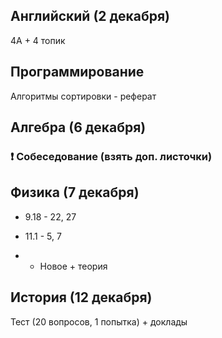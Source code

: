 


## Английский (2 декабря)
4A + 4 топик
## Программирование
Алгоритмы сортировки - реферат

## Алгебра (6 декабря)

### ❗ Собеседование (взять доп. листочки)

## Физика (7 декабря)

- 9.18 - 22, 27
- 11.1 - 5, 7

- + Новое + теория

## История (12 декабря)
Тест (20 вопросов, 1 попытка) + доклады
